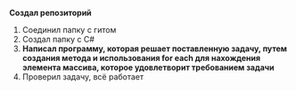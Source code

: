 **Создал репозиторий**
1. Соединил папку с гитом
2. Создал папку с C#
3. **Написал программу, которая решает поставленную задачу, путем создания метода и использования for each для нахождения элемента массива, которое удовлетворит требованием задачи**
4. Проверил задачу, всё работает